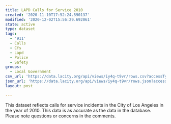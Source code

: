 ```yaml
---
title: LAPD Calls for Service 2010
created: '2020-11-10T17:52:24.590137'
modified: '2020-12-02T15:56:29.692061'
state: active
type: dataset
tags:
  - '911'
  - Calls
  - Cfs
  - Lapd
  - Police
  - Safety
groups:
  - Local Government
csv_url: 'https://data.lacity.org/api/views/iy4q-t9vr/rows.csv?accessType=DOWNLOAD'
json_url: 'https://data.lacity.org/api/views/iy4q-t9vr/rows.json?accessType=DOWNLOAD'
layout: post

---
```

This dataset reflects calls for service incidents in the City of Los Angeles in the year of 2010. This data is as accurate as the data in the database. Please note questions or concerns in the comments.
